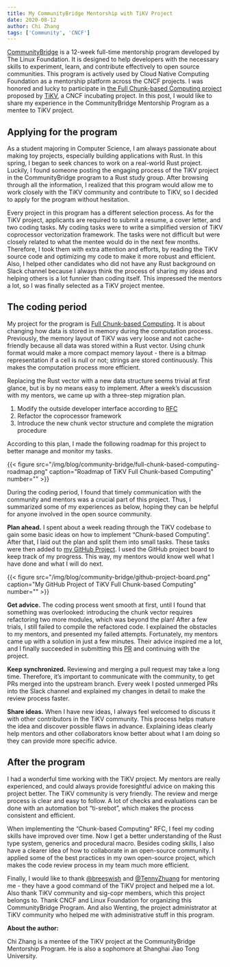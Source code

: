 ```yaml
---
title: My CommunityBridge Mentorship with TiKV Project
date: 2020-08-12
author: Chi Zhang
tags: ['Community', 'CNCF']
---
```


[CommunityBridge](https://communitybridge.org/) is a 12-week full-time mentorship program developed by The Linux Foundation. It is designed to help developers with the necessary skills to experiment, learn, and contribute effectively to open source communities. This program is actively used by Cloud Native Computing Foundation as a mentorship platform across the CNCF projects. I was honored and lucky to participate in [the Full Chunk-based Computing project](https://github.com/cncf/mentoring/blob/master/communitybridge/2020/q2/selected_projects.md#tikv) proposed by [TiKV](https://tikv.org/), a CNCF incubating project. In this post, I would like to share my experience in the CommunityBridge Mentorship Program as a mentee to TiKV project. 

## Applying for the program

As a student majoring in Computer Science, I am always passionate about making toy projects, especially building applications with Rust. In this spring, I began to seek chances to work on a real-world Rust project. Luckily, I found someone posting the engaging process of the TiKV project in the CommunityBridge program to a Rust study group. After browsing through all the information, I realized that this program would allow me to work closely with the TiKV community and contribute to TiKV, so I decided to apply for the program without hesitation.

Every project in this program has a different selection process. As for the TiKV project, applicants are required to submit a resume, a cover letter, and two coding tasks. My coding tasks were to write a simplified version of TiKV coprocessor vectorization framework. The tasks were not difficult but were closely related to what the mentee would do in the next few months. Therefore, I took them with extra attention and efforts, by reading the TiKV source code and optimizing my code to make it more robust and efficient. Also, I helped other candidates who did not have any Rust background on Slack channel because I always think the process of sharing my ideas and helping others is a lot funnier than coding itself. This impressed the mentors a lot, so I was finally selected as a TiKV project mentee.

## The coding period

My project for the program is [Full Chunk-based Computing](https://github.com/tikv/tikv/issues/7724). It is about changing how data is stored in memory during the computation process. Previously, the memory layout of TiKV was very loose and not cache-friendly because all data was stored within a Rust vector. Using chunk format would make a more compact memory layout - there is a bitmap representation if a cell is null or not; strings are stored continuously. This makes the computation process more efficient.

Replacing the Rust vector with a new data structure seems trivial at first glance, but is by no means easy to implement. After a week’s discussion with my mentors, we came up with a three-step migration plan. 

1. Modify the outside developer interface according to [RFC](https://github.com/tikv/rfcs/pull/43)
2. Refactor the coprocessor framework
3. Introduce the new chunk vector structure and complete the migration procedure

According to this plan, I made the following roadmap for this project to better manage and monitor my tasks.

{{< figure src="/img/blog/community-bridge/full-chunk-based-computing-roadmap.png" caption="Roadmap of TiKV Full Chunk-based Computing" number="" >}}

During the coding period, I found that timely communication with the community and mentors was a crucial part of this project. Thus, I summarized some of my experiences as below, hoping they can be helpful for anyone involved in the open source community.

**Plan ahead.** I spent about a week reading through the TiKV codebase to gain some basic ideas on how to implement “Chunk-based Computing”. After that, I laid out the plan and split them into small tasks. These tasks were then added to [my GitHub Project](https://github.com/skyzh/tikv/projects/1). I used the GitHub project board to keep  track of my progress. This way, my mentors would know well what I have done and what I will do next.

{{< figure src="/img/blog/community-bridge/github-project-board.png" caption="My GitHub Project of TiKV Full Chunk-based Computing" number="" >}}

**Get advice.** The coding process went smooth at first, until I found that something was overlooked: introducing the chunk vector requires refactoring two more modules, which was  beyond the plan! After a few trials, I still failed to compile the refactored code. I explained the obstacles to my mentors, and presented my failed attempts. Fortunately, my mentors came up with a solution in just a few minutes. Their advice inspired me a lot, and I finally succeeded in submitting this [PR](https://github.com/tikv/tikv/pull/8141) and continuing with the project.

**Keep synchronized.** Reviewing and merging a pull request may take a long time. Therefore, it’s important to communicate with the community, to get PRs merged into the upstream branch. Every week I posted unmerged PRs into the Slack channel and explained my changes in detail to make the review process faster. 

**Share ideas.** When I have new ideas, I always feel welcomed to discuss it with other contributors in the TiKV community. This process helps mature the idea and discover possible flaws in advance. Explaining ideas clearly help mentors and other collaborators know better about what I am doing so they can provide more specific advice.

## After the program

I had a wonderful time working with the TiKV project. My mentors are really experienced, and could always provide foresightful advice on making this project better. The TiKV community is very friendly. The review and merge process is clear and easy to follow. A lot of checks and evaluations can be done with an automation bot “ti-srebot”, which makes the process consistent and efficient.

When implementing the “Chunk-based Computing” RFC, I feel my coding skills have improved over time. Now I get a better understanding of the Rust type system, generics and procedural macro. Besides coding skills, I also have a clearer idea of how to collaborate in an open-source community. I applied some of the best practices in my own open-source project, which makes the code review process in my team much more efficient.

Finally, I would like to thank [@breeswish](https://github.com/breeswish) and [@TennyZhuang](https://github.com/TennyZhuang) for mentoring me - they have a good command of the TiKV project and helped me a lot. Also thank TiKV community and sig-copr members, which this project belongs to. Thank CNCF and Linux Foundation for organizing this CommunityBridge Program. And also Wenting, the project administrator at TiKV community who helped me with administrative stuff in this program.

**About the author:**

Chi Zhang is a mentee of the TiKV project at the CommunityBridge Mentorship Program. He is also a sophomore at Shanghai Jiao Tong University.